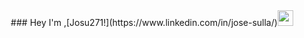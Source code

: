 <div align="center">### Hey I'm ,[Josu271!](https://www.linkedin.com/in/jose-sulla/)<img src="https://media.giphy.com/media/hvRJCLFzcasrR4ia7z/giphy.gif" width="25px"></div>
